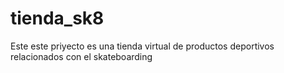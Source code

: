 # tienda_sk8
Este este priyecto es una tienda virtual de productos deportivos relacionados con el skateboarding 